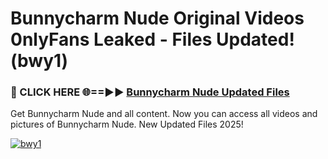 # Bunnycharm Nude Original Videos 0nlyFans Leaked - Files Updated! (bwy1)

<h3>🔴 CLICK HERE 🌐==►► <a href="https://tinyurl.com/yc6ubb5a" rel="nofollow">Bunnycharm Nude Updated Files</a></h3>

Get Bunnycharm Nude and all content. Now you can access all videos and pictures of Bunnycharm Nude. New Updated Files 2025!

[![bwy1](https://i.imgur.com/7eu0CRL.gif)](https://tinyurl.com/yc6ubb5a)
